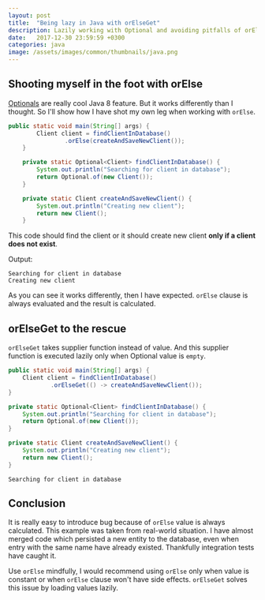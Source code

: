 ```yaml
---
layout: post
title:  "Being lazy in Java with orElseGet"
description: Lazily working with Optional and avoiding pitfalls of orElse
date:   2017-12-30 23:59:59 +0300
categories: java
image: /assets/images/common/thumbnails/java.png
---
```


## Shooting myself in the foot with orElse
[Optionals](https://docs.oracle.com/javase/9/docs/api/java/util/Optional.htm)
 are really cool Java 8 feature. But it works differently than I thought.
So I'll show how I have shot my own leg when working with `orElse`.

```java
public static void main(String[] args) {
        Client client = findClientInDatabase()
                .orElse(createAndSaveNewClient());
    }

    private static Optional<Client> findClientInDatabase() {
        System.out.println("Searching for client in database");
        return Optional.of(new Client());
    }

    private static Client createAndSaveNewClient() {
        System.out.println("Creating new client");
        return new Client();
    }
```

This code should find the client or it should create new client **only if a client does not exist**.

Output:
```
Searching for client in database
Creating new client
```

As you can see it works differently, then I have expected.
`orElse` clause is always evaluated and the result is calculated.

## orElseGet to the rescue
`orElseGet` takes supplier function instead of value. And this supplier function
is executed lazily only when Optional value is `empty`.

```java
public static void main(String[] args) {
    Client client = findClientInDatabase()
            .orElseGet(() -> createAndSaveNewClient());
}

private static Optional<Client> findClientInDatabase() {
    System.out.println("Searching for client in database");
    return Optional.of(new Client());
}

private static Client createAndSaveNewClient() {
    System.out.println("Creating new client");
    return new Client();
}
```

```
Searching for client in database
```


## Conclusion
It is really easy to introduce bug because of `orElse` value is always calculated.
This example was taken from real-world situation. I have almost merged code which
persisted a new entity to the database, even when entry with the same name have already existed.
Thankfully integration tests have caught it.

Use `orElse` mindfully, I would recommend using `orElse` only when value is
constant or when `orElse` clause won't have side effects. `orElseGet` solves
this issue by loading values lazily.
